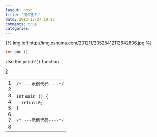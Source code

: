 ```yaml
---
layout: post
title: "测试图片"
date: 2012-12-27 10:13
comments: true
categories: 
---
```

{% img left http://img.xshuma.com/201211/20525412112642806.jpg %}

``` c
int abc ();
```

Use the `printf()` function.

<link rel='stylesheet' type='text/css' href='http://www.osctools.net/js/syntaxhighlighter_3.0.83/styles/shCoreDefault.css'/><div id="highlighter_476120" class="syntaxhighlighter  c"><div class="toolbar"><span><a href="#" class="toolbar_item command_help help">?</a></span></div><table border="0" cellpadding="0" cellspacing="0"><tbody><tr><td class="gutter"><div class="line number1 index0 alt2">1</div><div class="line number2 index1 alt1">2</div><div class="line number3 index2 alt2">3</div><div class="line number4 index3 alt1">4</div><div class="line number5 index4 alt2">5</div><div class="line number6 index5 alt1">6</div><div class="line number7 index6 alt2">7</div><div class="line number8 index7 alt1">8</div></td><td class="code"><div class="container"><div class="line number1 index0 alt2"><code class="c comments">/*&nbsp;---示例代码----*/</code></div><div class="line number2 index1 alt1">&nbsp;</div><div class="line number3 index2 alt2"><code class="c color1 bold">int</code>&nbsp;<code class="c plain">main&nbsp;()&nbsp;{</code></div><div class="line number4 index3 alt1"><code class="c spaces">&nbsp;&nbsp;</code><code class="c keyword bold">return</code>&nbsp;<code class="c plain">0;</code></div><div class="line number5 index4 alt2"><code class="c plain">}</code></div><div class="line number6 index5 alt1">&nbsp;</div><div class="line number7 index6 alt2"><code class="c comments">/*&nbsp;---示例代码----*/</code></div><div class="line number8 index7 alt1"><code class="c spaces">&nbsp;&nbsp;&nbsp;</code>&nbsp;</div></div></td></tr></tbody></table></div>
